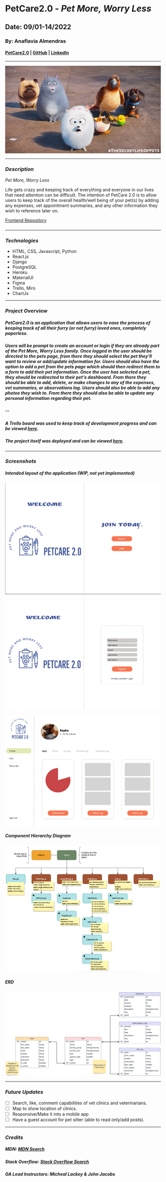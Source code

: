 # PetCare2.0 - _Pet More, Worry Less_

## Date: 09/01-14/2022

### By: Anaflavia Almendras

#### [PetCare2.0](https://pet-tracker-app.herokuapp.com/) | [GitHub](https://github.com/A-Almendras) | [LinkedIn](https://www.linkedin.com/in/aalmendras/)

---

![CoverImg](images/N8fM.gif)

---

### **_Description_**

_Pet More, Worry Less_

Life gets crazy and keeping track of everything and everyone in our lives that need attention can be difficult. The intention of PetCare 2.0 is to allow users to keep track of the overall health/well being of your pet(s) by adding any expenses, vet appointment summaries, and any other information they wish to reference later on.

[Frontend Repository](https://github.com/A-Almendras/pet-tracker)

#####

---

### **_Technologies_**

- HTML, CSS, Javascript, Python
- React.js
- Django
- PostgreSQL
- Heroku
- MaterialUI
- Figma
- Trello, Miro
- ChartJs

---

### **_Project Overview_**

##### PetCare2.0 is an application that allows users to ease the process of keeping track of all their furry (or not furry) loved ones, completely paperless.

##### Users will be prompt to create an account or login if they are already part of the _Pet More, Worry Less_ family. Once logged in the user should be directed to the pets page, from there they should select the pet they'll want to review or add/update information for. Users should also have the option to add a pet from the pets page which should then redirect them to a form to add their pet information. Once the user has selected a pet, they should be redirected to their pet's dashboard. From there they should be able to add, delete, or make changes to any of the expenses, vet summaries, or observations log. Users should also be able to add any photos they wish to. From there they should also be able to update any personal information regarding their pet.

##### --

##### A Trello board was used to keep track of development progress and can be viewed [here](https://trello.com/b/Xst7FccT/project-4-pet-tracker-app).

##### The project itself was deployed and can be viewed [here](https://pet-tracker-app.herokuapp.com/).

---

### **_Screenshots_**

##### Intended layout of the application (WIP, not yet implemented)

![LandingPage](images/landing.png)

![Register](images/register.png)

![PetDashboard](images/dash.png)

##### **Component Hierarchy Diagram**

![Diagram](images/comphierdia.png)

##### **ERD**

![ERD](images/ERD.png)

---

### **_Future Updates_**

- [ ] Search, like, comment capabilities of vet clinics and veterinarians.
- [ ] Map to show location of clinics.
- [ ] Responsive/Make it into a mobile app
- [ ] Have a guest account for pet sitter (able to read only/add posts).

---

### **_Credits_**

##### MDN: _[MDN Search](https://developer.mozilla.org/en-US/)_

##### Stack Overflow: _[Stack Overflow Search](https://stackoverflow.com/)_

##### GA Lead Instructors: _Micheal Lackey & John Jacobs_
